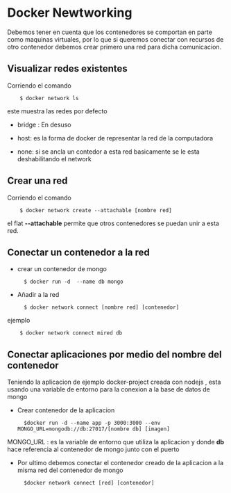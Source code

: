 # Docker Newtworking

Debemos tener en cuenta que los contenedores se comportan en parte 
como maquinas virtuales, por lo que si queremos conectar con recursos de 
otro contenedor debemos crear primero una red para dicha comunicacion.

## Visualizar redes existentes

Corriendo el comando 

        $ docker network ls

este muestra las redes por defecto

- bridge : En desuso

- host: es la forma de docker de representar la red de la computadora

- none: si se ancla un contedor a esta red basicamente se le esta deshabilitando el network


## Crear una red

Corriendo el comando

        $ docker network create --attachable [nombre red]

el flat <strong>--attachable</strong> permite que otros contenedores se puedan unir a esta red.


## Conectar un contenedor a la red

- crear un contenedor de mongo 

        $ docker run -d  --name db mongo

- Añadir a la red

        $ docker network connect [nombre red] [contenedor]

ejemplo

        $ docker network connect mired db

## Conectar aplicaciones por medio del nombre del contenedor 

Teniendo la aplicacion de ejemplo docker-project creada con nodejs , esta usando una variable de entorno para la conexion a la base de datos de mongo

- Crear contenedor de la aplicacion

        $docker run -d --name app -p 3000:3000 --env MONGO_URL=mongodb://db:27017/[nombre db] [imagen]

MONGO_URL : es la variable de entorno que utiliza la aplicacion y donde <strong>db</strong> hace referencia al contenedor de mongo junto con el puerto

- Por ultimo debemos conectar el contenedor creado de la aplicacion a la misma red del contenedor de mongo

        $docker network connect [red] [contenedor]